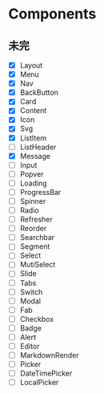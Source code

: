 # Components

## 未完

- [x] Layout
- [x] Menu
- [x] Nav
- [x] BackButton
- [x] Card
- [x] Content
- [x] Icon
- [x] Svg
- [x] ListItem
- [ ] ListHeader
- [x] Message
- [ ] Input
- [ ] Popver
- [ ] Loading
- [ ] ProgressBar
- [ ] Spinner
- [ ] Radio
- [ ] Refresher
- [ ] Reorder
- [ ] Searchbar
- [ ] Segment
- [ ] Select
- [ ] MutiSelect
- [ ] Slide
- [ ] Tabs
- [ ] Switch
- [ ] Modal
- [ ] Fab
- [ ] Checkbox
- [ ] Badge
- [ ] Alert
- [ ] Editor
- [ ] MarkdownRender
- [ ] Picker
- [ ] DateTimePicker
- [ ] LocalPicker

